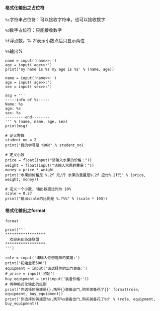#### 格式化输出之占位符
`%s`字符串占位符：可以接收字符串，也可以接收数字

`%d`数字占位符：只能接收数字

`%f`浮点数，%.2f表示小数点后只显示两位

`%%`输出%
```
name = input('name>>:')
age = input('age>>:')
print('my name is %s my age is %s' % (name, age))
```

```
name = input('name>>:')
age = input('age>>:')
sex = input('sex>>:')

msg = '''
-----info of %s-----
Name: %s
age: %s
sex: %s
---------end--------
''' % (name, name, age, sex)
print(msg)
```
```
# 定义整数
student_no = 2
print("我的学号是 %06d" % student_no)
```
```
# 定义小数
price = float(input("请输入水果的价格："))
weight = float(input("请输入水果的重量："))
money = price * weight
print("水果的价格是 %.2f 元/斤 水果的重量是%.2f 应付%.2f元" % (price, weight, money))
```
```
# 定义一个小数, 输出数据比列为 10%
scale = 0.27
print("输出scale的比例是 %.f%%" % (scale * 100))
```


#### 格式化输出之format
`format`
```
print('''
******************
  欢迎来到英雄联盟
******************
''')

role = input('请输入你想选择的英雄:')
print('初始金币500')
equipment = input('请选择你的出门装备:')
# price = input('初始')
buy_equipment = int(input('装备价格:'))
# 两种格式化输出的区别
print('你选择的英雄是{},携带{}装备出门,购买装备花了{}'.format(role, equipment, buy_equipment))
print('你选择的英雄是%s,携带%s装备出门,购买装备花了%d' % (role, equipment, buy_equipment))
```
